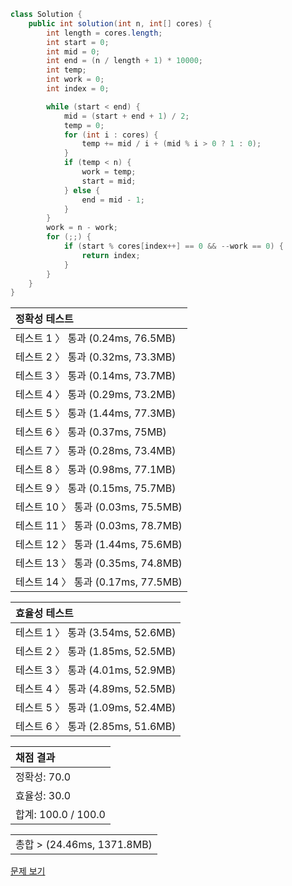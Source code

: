```java
class Solution {
    public int solution(int n, int[] cores) {
        int length = cores.length;
        int start = 0;
        int mid = 0;
        int end = (n / length + 1) * 10000;
        int temp;
        int work = 0;
        int index = 0;

        while (start < end) {
            mid = (start + end + 1) / 2;
            temp = 0;
            for (int i : cores) {
                temp += mid / i + (mid % i > 0 ? 1 : 0);
            }
            if (temp < n) {
                work = temp;
                start = mid;
            } else {
                end = mid - 1;
            }
        }
        work = n - work;
        for (;;) {
            if (start % cores[index++] == 0 && --work == 0) {
                return index;
            }
        }
    }
}
```
 | 정확성 테스트 | 
 |  :-  | 
 | 테스트 1 〉	통과 (0.24ms, 76.5MB) | 
 | 테스트 2 〉	통과 (0.32ms, 73.3MB) | 
 | 테스트 3 〉	통과 (0.14ms, 73.7MB) | 
 | 테스트 4 〉	통과 (0.29ms, 73.2MB) | 
 | 테스트 5 〉	통과 (1.44ms, 77.3MB) | 
 | 테스트 6 〉	통과 (0.37ms, 75MB) | 
 | 테스트 7 〉	통과 (0.28ms, 73.4MB) | 
 | 테스트 8 〉	통과 (0.98ms, 77.1MB) | 
 | 테스트 9 〉	통과 (0.15ms, 75.7MB) | 
 | 테스트 10 〉	통과 (0.03ms, 75.5MB) | 
 | 테스트 11 〉	통과 (0.03ms, 78.7MB) | 
 | 테스트 12 〉	통과 (1.44ms, 75.6MB) | 
 | 테스트 13 〉	통과 (0.35ms, 74.8MB) | 
 | 테스트 14 〉	통과 (0.17ms, 77.5MB) | 

 | 효율성 테스트 | 
 | :- | 
 | 테스트 1 〉	통과 (3.54ms, 52.6MB) | 
 | 테스트 2 〉	통과 (1.85ms, 52.5MB) | 
 | 테스트 3 〉	통과 (4.01ms, 52.9MB) | 
 | 테스트 4 〉	통과 (4.89ms, 52.5MB) | 
 | 테스트 5 〉	통과 (1.09ms, 52.4MB) | 
 | 테스트 6 〉	통과 (2.85ms, 51.6MB) | 

 | 채점 결과 | 
 | :- | 
 | 정확성: 70.0 | 
 | 효율성: 30.0 | 
 | 합계: 100.0 / 100.0 | 

 || 
 | :- | 
 | 총합 > (24.46ms, 1371.8MB) | 

[문제 보기](https://programmers.co.kr/learn/courses/30/lessons/12920?language=java)